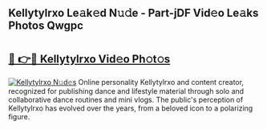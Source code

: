 ## Kellytylrxo Le𝚊k𝚎d N𝚞𝚍e - Part-jDF Vid𝚎o Le𝚊ks Photos Qwgpc

# <h2><a href="http://fbeml5u.evod.top/?m=Kellytylrxo">🔗 👉🔴 Kellytylrxo Vid𝚎o Ph𝚘t𝚘s</a></h2>

[![Kellytylrxo N𝚞d𝚎s](https://i.imgur.com/8V9OHl7.gif)](http://fbeml5u.evod.top/?m=Kellytylrxo)
Online personality Kellytylrxo and content creator, recognized for publishing dance and lifestyle material through solo and collaborative dance routines and mini vlogs. The public's perception of Kellytylrxo has evolved over the years, from a beloved icon to a polarizing figure. 
